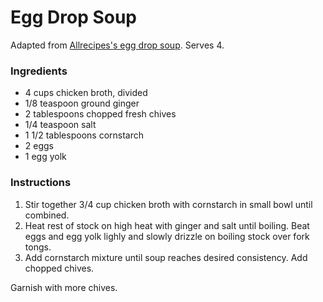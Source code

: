 # Egg Drop Soup

Adapted from [Allrecipes's egg drop soup](http://allrecipes.com/Recipe/Restaurant-Style-Egg-Drop-Soup/Detail.aspx). Serves 4.

### Ingredients

- 4 cups chicken broth, divided
- 1/8 teaspoon ground ginger
- 2 tablespoons chopped fresh chives
- 1/4 teaspoon salt
- 1 1/2 tablespoons cornstarch
- 2 eggs
- 1 egg yolk

### Instructions

1. Stir together 3/4 cup chicken broth with cornstarch in small bowl until combined.
2. Heat rest of stock on high heat with ginger and salt until boiling. Beat eggs and egg yolk lighly and slowly drizzle on boiling stock over fork tongs.
3. Add cornstarch mixture until soup reaches desired consistency. Add chopped chives.

Garnish with more chives.